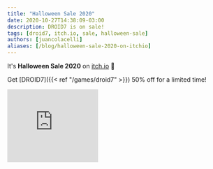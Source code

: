 ```yaml
---
title: "Halloween Sale 2020"
date: 2020-10-27T14:38:09-03:00
description: DROID7 is on sale!
tags: [droid7, itch.io, sale, halloween-sale]
authors: [juancolacelli]
aliases: [/blog/halloween-sale-2020-on-itchio]
---
```


It's **Halloween Sale 2020** on [itch.io](https://juancolacelli.itch.io) 🎃

Get [DROID7]({{< ref "/games/droid7" >}}) 50% off for a limited time!

<iframe src="https://itch.io/embed/570980?linkback=true&amp;bg_color=16171a&amp;fg_color=fafdff&amp;link_color=ff8426&amp;border_color=16171a" width="208" height="167" frameborder="0"><a href="https://juancolacelli.itch.io/droid7">DROID7</a></iframe>

